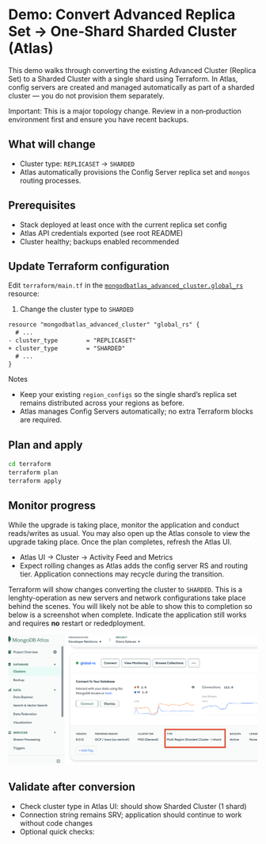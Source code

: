 # Demo: Convert Advanced Replica Set → One‑Shard Sharded Cluster (Atlas)

This demo walks through converting the existing Advanced Cluster (Replica Set) to a Sharded Cluster with a single shard using Terraform. In Atlas, config servers are created and managed automatically as part of a sharded cluster — you do not provision them separately.

Important: This is a major topology change. Review in a non‑production environment first and ensure you have recent backups.

## What will change

- Cluster type: `REPLICASET` → `SHARDED`
- Atlas automatically provisions the Config Server replica set and `mongos` routing processes.

## Prerequisites

- Stack deployed at least once with the current replica set config
- Atlas API credentials exported (see root README)
- Cluster healthy; backups enabled recommended

## Update Terraform configuration

Edit `terraform/main.tf` in the [`mongodbatlas_advanced_cluster.global_rs`](../../terraform/main.tf#L17-L18) resource:

1) Change the cluster type to `SHARDED`

```hcl
resource "mongodbatlas_advanced_cluster" "global_rs" {
  # ...
- cluster_type        = "REPLICASET"
+ cluster_type        = "SHARDED"
  # ...
}
```

Notes
- Keep your existing `region_configs` so the single shard’s replica set remains distributed across your regions as before.
- Atlas manages Config Servers automatically; no extra Terraform blocks are required.

## Plan and apply

```bash
cd terraform
terraform plan
terraform apply
```

## Monitor progress

While the upgrade is taking place, monitor the application and conduct reads/writes as usual. You may also open up the Atlas console to view the upgrade taking place. Once the plan completes, refresh the Atlas UI.

- Atlas UI → Cluster → Activity Feed and Metrics
- Expect rolling changes as Atlas adds the config server RS and routing tier. Application connections may recycle during the transition.

Terraform will show changes converting the cluster to `SHARDED`. This is a lenghty-operation as new servers and network configurations take place behind the scenes. You will likely not be able to show this to completion so below is a screenshot when complete. Indicate the application still works and requires **no** restart or rededployment.

![alt text](image.png)

## Validate after conversion

- Check cluster type in Atlas UI: should show Sharded Cluster (1 shard)
- Connection string remains SRV; application should continue to work without code changes
- Optional quick checks:

